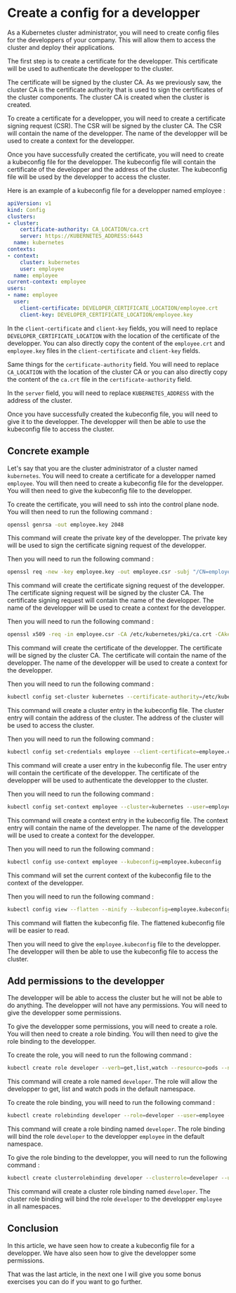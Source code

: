 # Create a config for a developper

As a Kubernetes cluster administrator, you will need to create config files for the developpers of your company. This will allow them to access the cluster and deploy their applications.

The first step is to create a certificate for the developper. This certificate will be used to authenticate the developper to the cluster.

The certificate will be signed by the cluster CA. As we previously saw, the cluster CA is the certificate authority that is used to sign the certificates of the cluster components. The cluster CA is created when the cluster is created.

To create a certificate for a developper, you will need to create a certificate signing request (CSR). The CSR will be signed by the cluster CA. The CSR will contain the name of the developper. The name of the developper will be used to create a context for the developper.

Once you have successfully created the certificate, you will need to create a kubeconfig file for the developper. The kubeconfig file will contain the certificate of the developper and the address of the cluster. The kubeconfig file will be used by the developper to access the cluster.

Here is an example of a kubeconfig file for a developper named employee :

```yaml
apiVersion: v1
kind: Config
clusters:
- cluster:
    certificate-authority: CA_LOCATION/ca.crt
    server: https://KUBERNETES_ADDRESS:6443
  name: kubernetes
contexts:
- context:
    cluster: kubernetes
    user: employee
  name: employee
current-context: employee
users:
- name: employee
  user:
    client-certificate: DEVELOPER_CERTIFICATE_LOCATION/employee.crt
    client-key: DEVELOPER_CERTIFICATE_LOCATION/employee.key
```

In the `client-certificate` and `client-key` fields, you will need to replace `DEVELOPER_CERTIFICATE_LOCATION` with the location of the certificate of the developper. You can also directly copy the content of the `employee.crt` and `employee.key` files in the `client-certificate` and `client-key` fields.

Same things for the `certificate-authority` field. You will need to replace `CA_LOCATION` with the location of the cluster CA or you can also directly copy the content of the `ca.crt` file in the `certificate-authority` field.

In the `server` field, you will need to replace `KUBERNETES_ADDRESS` with the address of the cluster.

Once you have successfully created the kubeconfig file, you will need to give it to the developper. The developper will then be able to use the kubeconfig file to access the cluster.

## Concrete example

Let's say that you are the cluster administrator of a cluster named `kubernetes`. You will need to create a certificate for a developper named `employee`. You will then need to create a kubeconfig file for the developper. You will then need to give the kubeconfig file to the developper.

To create the certificate, you will need to ssh into the control plane node. You will then need to run the following command :

```bash
openssl genrsa -out employee.key 2048
```

This command will create the private key of the developper. The private key will be used to sign the certificate signing request of the developper.

Then you will need to run the following command :

```bash
openssl req -new -key employee.key -out employee.csr -subj "/CN=employee"
```

This command will create the certificate signing request of the developper. The certificate signing request will be signed by the cluster CA. The certificate signing request will contain the name of the developper. The name of the developper will be used to create a context for the developper.

Then you will need to run the following command :

```bash
openssl x509 -req -in employee.csr -CA /etc/kubernetes/pki/ca.crt -CAkey /etc/kubernetes/pki/ca.key -CAcreateserial -out employee.crt -days 500
```

This command will create the certificate of the developper. The certificate will be signed by the cluster CA. The certificate will contain the name of the developper. The name of the developper will be used to create a context for the developper.

Then you will need to run the following command :

```bash
kubectl config set-cluster kubernetes --certificate-authority=/etc/kubernetes/pki/ca.crt --embed-certs=true --server=https://KUBERNETES_ADDRESS:6443 --kubeconfig=employee.kubeconfig
```

This command will create a cluster entry in the kubeconfig file. The cluster entry will contain the address of the cluster. The address of the cluster will be used to access the cluster.

Then you will need to run the following command :

```bash
kubectl config set-credentials employee --client-certificate=employee.crt --client-key=employee.key --embed-certs=true --kubeconfig=employee.kubeconfig
```

This command will create a user entry in the kubeconfig file. The user entry will contain the certificate of the developper. The certificate of the developper will be used to authenticate the developper to the cluster.

Then you will need to run the following command :

```bash
kubectl config set-context employee --cluster=kubernetes --user=employee --kubeconfig=employee.kubeconfig
```

This command will create a context entry in the kubeconfig file. The context entry will contain the name of the developper. The name of the developper will be used to create a context for the developper.

Then you will need to run the following command :

```bash
kubectl config use-context employee --kubeconfig=employee.kubeconfig
```

This command will set the current context of the kubeconfig file to the context of the developper.

Then you will need to run the following command :

```bash
kubectl config view --flatten --minify --kubeconfig=employee.kubeconfig > employee.kubeconfig
```

This command will flatten the kubeconfig file. The flattened kubeconfig file will be easier to read.

Then you will need to give the `employee.kubeconfig` file to the developper. The developper will then be able to use the kubeconfig file to access the cluster.

## Add permissions to the developper

The developper will be able to access the cluster but he will not be able to do anything. The developper will not have any permissions. You will need to give the developper some permissions.

To give the developper some permissions, you will need to create a role. You will then need to create a role binding. You will then need to give the role binding to the developper.

To create the role, you will need to run the following command :

```bash
kubectl create role developer --verb=get,list,watch --resource=pods --namespace=default
```

This command will create a role named `developer`. The role will allow the developper to get, list and watch pods in the default namespace.

To create the role binding, you will need to run the following command :

```bash
kubectl create rolebinding developer --role=developer --user=employee --namespace=default
```

This command will create a role binding named `developer`. The role binding will bind the role `developer` to the developper `employee` in the default namespace.

To give the role binding to the developper, you will need to run the following command :

```bash
kubectl create clusterrolebinding developer --clusterrole=developer --user=employee
```

This command will create a cluster role binding named `developer`. The cluster role binding will bind the role `developer` to the developper `employee` in all namespaces.

## Conclusion

In this article, we have seen how to create a kubeconfig file for a developper. We have also seen how to give the developper some permissions.

That was the last article, in the next one I will give you some bonus exercises you can do if you want to go further.
